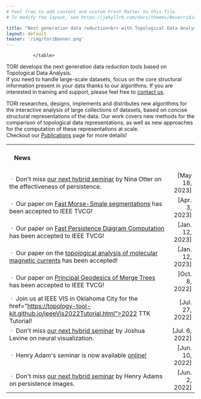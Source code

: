 ```yaml
---
# Feel free to add content and custom Front Matter to this file.
# To modify the layout, see https://jekyllrb.com/docs/themes/#overriding-theme-defaults

title: "Next generation data reduction<br> with Topological Data Analysis"
layout: default
teaser: '/img/toriBanner.png'
---
```


<div class="news">
<table width="100%" align="center">

<tr><td>
<h4>&nbsp;&nbsp;&nbsp;News</h4></td>
<td align="right"></td>
</tr>
<tr>
<td>
                &nbsp;&middot;&nbsp;
                Don't miss
                <a
                href="seminars/index.html#otter23">
                our next
                hybrid seminar</a> by Nina Otter on the effectiveness of persistence.
                </td>
                <td align="right">
                [May 18, 2023]
                </td>
                </tr>
<tr>
<td>
                &nbsp;&middot;&nbsp;
                Our paper on
                <a target="new"
                href="https://arxiv.org/pdf/2303.15491">
                Fast Morse-Smale segmentations</a>
                has
been accepted to IEEE TVCG!
                </td>
                <td align="right">
                [Apr. 3, 2023]
                </td>
                </tr>
<tr>
<td>
                &nbsp;&middot;&nbsp;
                Our paper on
                <a target="new"
                href="https://arxiv.org/abs/2206.13932">
                Fast Persistence Diagram Computation</a>
                has
been accepted to IEEE TVCG!
                </td>
                <td align="right">
                [Jan. 12, 2023]
                </td>
                </tr>
                      <tr>
<td>
                &nbsp;&middot;&nbsp;
                Our paper on the
                <a target="new"
                href="https://arxiv.org/pdf/2212.08690">
                topological analysis of molecular magnetic currents</a>
                has
been accepted!
                </td>
                <td align="right">
                [Jan. 12, 2023]
                </td>
                </tr>
<tr>
<td>
                &nbsp;&middot;&nbsp;
                Our paper on 
                <a target="new"
                href="https://arxiv.org/abs/2207.10960">
                Principal Geodesics of Merge Trees</a> has 
been accepted to IEEE TVCG!
                </td>
                <td align="right">
                [Oct. 8, 2022]
                </td>
                </tr>
<tr>
<td>
                &nbsp;&middot;&nbsp;
                Join us at IEEE VIS in Oklahoma City for the
                <a target="new"
                
href="https://topology-tool-kit.github.io/ieeeVis2022Tutorial.html">2022 TTK 
Tutorial</a>!
                </td>
                <td align="right">
                [Jul. 27, 2022]
                </td>
                </tr>
<tr>
<td>
                &nbsp;&middot;&nbsp;
                Don't miss
                <a
                href="seminars/index.html#levine22">
                our next hybrid
                seminar</a> by Joshua Levine on neural visualization.
                </td>
                <td align="right">
                [Jul. 6, 2022]
                </td>
                </tr>
<tr>
<td>
                &nbsp;&middot;&nbsp;
                Henry Adam's seminar is now available 
                <a href="seminars/index.html#adams22">online!</a>
                </td>
                <td align="right">
                [Jun. 10, 2022]
                </td>
                </tr>

<tr>
<td>
                &nbsp;&middot;&nbsp;
                Don't miss
                <a
                href="seminars/index.html#adams22">
                our next
                hybrid seminar</a> by Henry Adams on persistence images.
                </td>
                <td align="right">
                [Jun. 2, 2022]
                </td>
                </tr>
<!--<tr>
<td>
                &nbsp;&middot;&nbsp;
                Don't miss
                <a
                href="seminars/index.html#summa22">
                our next 
                online seminar</a> by Brian Summa on large-scale imaging.
                </td>
                <td align="right">
                [May. 13, 2022]
                </td>
                </tr>
<tr>
<td>
                &nbsp;&middot;&nbsp;
                We had an awesome 
                tutorial at 
                <a
                target="new"
                href="http://ieeevis.org/year/2021/info/tutorials">
                IEEE VIS 2021</a>.
                Videos are
                <a href="https://topology-tool-kit.github.io/ieeeVis2021Tutorial.html#talks"
                target="new">
                now available here</a>!
                </td>
                <td align="right">
                [Nov. 12, 2021]
                </td>
                </tr>
<tr>
<td>
                &nbsp;&middot;&nbsp;
                After 7 years of development, TTK is now officially integrated in 
                <a target="new" href="https://www.paraview.org/download/">ParaView</a>!
                </td>
                <td align="right">
                [Oct. 16, 2021]
                </td>
                </tr>
<tr>
                <td>
                &nbsp;&middot;&nbsp;
                To celebrate this milestone, we have released <a href="https://topology-tool-kit.github.io/downloads.html">TTK version 1.0</a>!
                </td>
                <td align="right">
                [Oct. 16, 2021]
                </td>
                </tr>-->

<!--      <tr>
          <td align="left">
            &nbsp;&middot;&nbsp;
            We have one
            <a href="https://julien-tierny.github.io/stuff/openPositions/internship2022.pdf"
            onClick="javascript:_gaq.push(['_trackPageview',
            'stuff/openPositions/internship2022.pdf']);">
            open internship position!</a> (with
            <b>Ph.D.</b> follow-up)
          </td>
          <td align="right">
            [Sep 22, 2021]
          </td>
        </tr>
<tr>
    <td>
    &nbsp;&middot;&nbsp;
    Our paper on
    <a target="new"
                href="https://arxiv.org/pdf/2108.05766">
    Persistence Diagram Approximation</a>
    has been accepted to
    <a href="https://ldav.org/2021/" target="new">IEEE LDAV</a>!
    </td>
    <td align="right">
      [Aug. 14, 2021]
    </td>
</tr>-->
<!--<tr>
    <td>
    &nbsp;&middot;&nbsp;
    Our paper on
    <a target="new"
                href="https://arxiv.org/pdf/2107.07789">
    Wasserstein barycenters of Merge Trees</a>
    has been accepted to
    <a href="http://ieeevis.org/year/2021/welcome" target="new">IEEE VIS</a>!
    </td>
    <td align="right">
      [Jul. 22, 2021]
    </td>
</tr>-->
<!--<tr>
    <td>
      &nbsp;&middot;&nbsp;
      TORI's
      <a href="/jobs/">job openings</a> are out!
    </td>
    <td align="right">
      [Feb. 20, 2021]
    </td>
</tr>
<tr>
<td>
                &nbsp;&middot;&nbsp;
                TORI's website is online!
                </td>
                <td align="right">
                [Feb. 18, 2021]
                </td>
                </tr>-->
              </table>
</div>



TORI develops the next generation data reduction tools based on Topological Data Analysis.<br>
If you need to handle large-scale datasets, focus on the core structural information present in your data thanks to our algorithms.
If you are interested in training and support,
please feel free to [contact us](mailto:erc.tori.project@gmail.com).

TORI researches, designs, implements and distributes new algorithms for the interactive analysis of large collections of datasets, based on concise structural representations of the data. Our work covers new methods for the comparison of topological data representations, as well as new approaches for the computation of these representations at scale.<br>
Checkout our [Publications](/publications/) page for more details!

<!--# TORI hires!
If you are passionate about computer science, maths and data, come and work with us.
<!-- If you are interested in topological data analysis, visualization and programming, come and work with us.  -->
<!--We have several openings for various seniority levels (engineers, post-docs, Ph.D. students, interns).<br>
Checkout our [Jobs](/jobs/) page!-->


